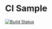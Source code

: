 # CI Sample

[![Build Status](https://travis-ci.org/DenisHdz/ci-sample.svg?branch=master)](https://travis-ci.org/DenisHdz/ci-sample)
